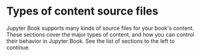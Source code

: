 # Types of content source files

Jupyter Book supports many kinds of source files for your book's content.
These sections cover the major types of content, and how you can control
their behavior in Jupyter Book. See the list of sections to the left to continue.
